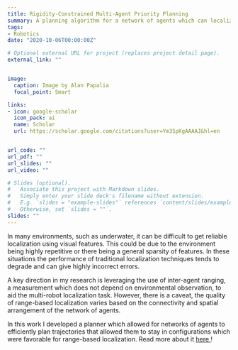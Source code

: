 ```yaml
---
title: Rigidity-Constrained Multi-Agent Priority Planning
summary: A planning algorithm for a network of agents which can localize using only distance measurements between each other
tags:
- Robotics
date: "2020-10-06T00:00:00Z"

# Optional external URL for project (replaces project detail page).
external_link: ""


image:
  caption: Image by Alan Papalia
  focal_point: Smart

links:
- icon: google-scholar
  icon_pack: ai
  name: Scholar
  url: https://scholar.google.com/citations?user=Ym3SpKgAAAAJ&hl=en


url_code: ""
url_pdf: ""
url_slides: ""
url_video: ""

# Slides (optional).
#   Associate this project with Markdown slides.
#   Simply enter your slide deck's filename without extension.
#   E.g. `slides = "example-slides"` references `content/slides/example-slides.md`.
#   Otherwise, set `slides = ""`.
slides: ""
---
```


In many environments, such as underwater, it can be difficult to get reliable
localization using visual features. This could be due to the environment being highly repetitive or there being a general sparsity of features. In these situations the performance of traditional localization techniques tends to degrade and can give highly incorrect errors.

A key direction in my research is leveraging the use of inter-agent ranging, a
measurement which does not depend on environmental observation, to aid the
multi-robot localization task. However, there is a caveat, the quality of range-based localization varies based on the connectivity and spatial arrangement of the network of agents.

In this work I developed a planner which allowed for networks of agents to efficiently plan trajectories that allowed them to stay in configurations which were favorable for range-based localization. Read more about it <a href=""> here </a>!
